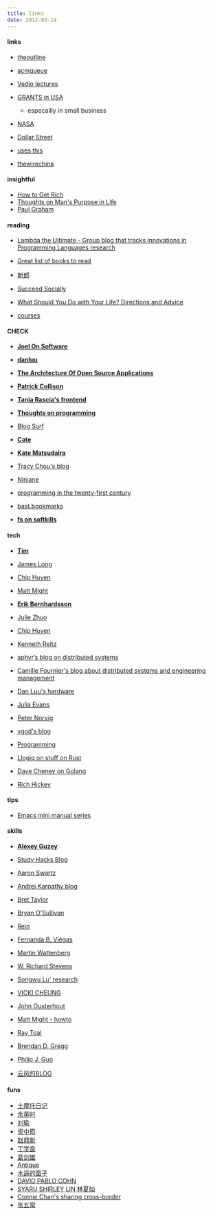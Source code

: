 ```yaml
---
title: links
date: 2012-03-19
---
```


#### links  
* [theoutline](https://theoutline.com/)  
* [acmqueue](https://queue.acm.org/)  
 
* [Vedio lectures](http://videolectures.net/)
* [GRANTS in USA ](https://www.grants.gov/web/grants/search-grants.html)
    - especailly in small business
* [NASA](https://www.nasa.gov/)
* [Dollar Street](https://www.gapminder.org/) 
* [uses this](https://usesthis.com/interviews/tracy.chou/)
* [thewirechina](https://www.thewirechina.com/)

#### insightful  
* [How to Get Rich](https://nav.al/rich)  
* [Thoughts on Man's Purpose in Life](https://govleaders.org/rickover-purpose.htm)  
* [Paul Graham](http://www.paulgraham.com/articles.html)    

#### reading      
* [Lambda the Ultimate - Group blog that tracks innovations in Programming Languages research](http://lambda-the-ultimate.org/)

* [Great list of books to read](https://catonmat.net/top-100-books-part-one)
* [新郎](https://www.daocaorenshuwu.com/book/xinlang/)
* [Succeed Socially](https://www.succeedsocially.com/articlesmoods) 
* [What Should You Do with Your Life? Directions and Advice](https://guzey.com/personal/what-should-you-do-with-your-life/)
* [courses](https://learn.saylor.org/course/index.php)

#### CHECK
* **[Joel On Software](https://www.joelonsoftware.com/)**  
* **[danluu](https://danluu.com/)**  

* **[The Architecture Of Open Source Applications](http://aosabook.org/en/index.html)** 
* **[Patrick Collison](https://patrickcollison.com/)**  
* **[Tania Rascia's frontend](https://www.taniarascia.com/blog)**  
* **[Thoughts on programming](https://henrikwarne.com/)**  
* [Blog Surf](https://dkb.io/)  

* **[Cate](https://cate.blog/about/)**  
* **[Kate Matsudaira](http://katemats.com/about/)**  
* [Tracy Chou's blog](https://triketora.com/)  
* [Niniane](http://niniane.blogspot.hk/)  
* [programming in the twenty-first century](http://prog21.dadgum.com/)  
* [bast.bookmarks](https://bast.fr/bookmarks/)  
* **[fs on softkills](https://fs.blog/blog/)**  


#### tech  
* **[Tim](https://www.oreilly.com/tim/)**     

* [James Long](https://jlongster.com/)  
* [Chip Huyen](https://huyenchip.com/)
* [Matt Might](http://matt.might.net/articles/)
* **[Erik Bernhardsson](https://erikbern.com/)**
* [Julie Zhuo](http://juliezhuo.com/)
* [Chip Huyen](https://huyenchip.com/)
* [Kenneth Reitz](https://www.kennethreitz.org/)
* [aphyr’s blog on distributed systems](https://aphyr.com/)
* [Camille Fournier's blog about distributed systems and engineering management](http://www.elidedbranches.com/)
* [Dan Luu's hardware](https://danluu.com/)
* [Julia Evans](http://jvns.ca/)
* [Peter Norvig](http://norvig.com/)
* [vgod's blog](http://blog.vgod.tw/)
* [Programming](http://www.cnblogs.com/weidagang2046) 
* [Llogiq on stuff on Rust](https://llogiq.github.io/)
* [Dave Cheney on Golang](https://dave.cheney.net/about)

* [Rich Hickey](https://purelyfunctional.tv/programmer-profiles/rich-hickey/)

#### tips  
* [Emacs mini manual series](https://tuhdo.github.io/)


#### skills
* **[Alexey Guzey](https://guzey.com/)**  

* [Study Hacks Blog](http://calnewport.com/blog/)
* [Aaron Swartz](http://www.aaronsw.com/)
* [Andrej Karpathy blog](http://karpathy.github.io/)
* [Bret Taylor](https://backchannel.org/)
* [Bryan O'Sullivan](http://www.serpentine.com/blog/)
* [Rein](http://reinvanderwoerd.nl/index.html)
* [Fernanda B. Viégas](http://fernandaviegas.com/index.html)
* [Martin Wattenberg](http://www.bewitched.com/)
* [W. Richard Stevens](http://www.kohala.com/start/)
* [Songwu Lu' research](http://web.cs.ucla.edu/~slu/on_research.html)
* [VICKI CHEUNG](https://vickicheung.com/)
* [John Ousterhout](http://web.stanford.edu/~ouster/cgi-bin/home.php)
* [Matt Might - howto](http://matt.might.net/)
* [Ray Toal](http://cs.lmu.edu/~ray/)
* [Brendan D. Gregg](http://www.brendangregg.com/index.html)
* [Philip J. Guo](http://www.pgbovine.net/)
* [云风的BLOG](http://blog.codingnow.com/)


#### funs
* [土摩托日记](http://www.immusoul.com/)
* [余英时](https://www.aisixiang.com/data/search.php?keyWords=%D3%E0%D3%A2%CA%B1&searchfield=author)  
* [刘瑜](http://www.aisixiang.com/thinktank/liuyu.html)
* [资中筠](http://www.aisixiang.com/thinktank/zizhongyun.html)
* [赵鼎新](http://www.aisixiang.com/thinktank/zhaodingxin.html)
* [丁学良](http://www.aisixiang.com/thinktank/dingxueliang.html)
* [葛剑雄](http://www.aisixiang.com/thinktank/gejianxiong.html)
* [Antique](http://vieplivee.wordpress.com/)
* [木遥的窗子](http://blog.farmostwood.net/)
* [DAVID PABLO COHN](https://davidpablocohn.com/)
* [SYARU SHIRLEY LIN 林夏如](http://www.shirleylin.net/)
* [Connie Chan's sharing cross-border](http://www.conniechan.com/) 
* [张五常](http://nscheung.blogspot.com/)
